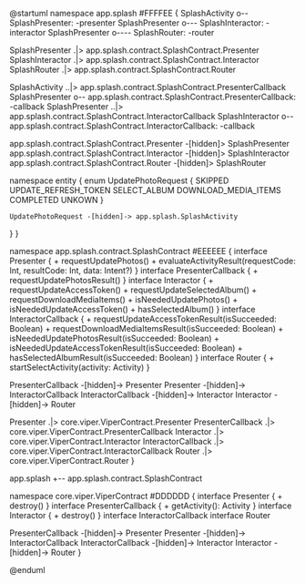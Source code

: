@startuml
namespace app.splash #FFFFEE {
  SplashActivity o-- SplashPresenter: -presenter
  SplashPresenter o--- SplashInteractor: -interactor
  SplashPresenter o---- SplashRouter: -router

  SplashPresenter .|> app.splash.contract.SplashContract.Presenter
  SplashInteractor .|> app.splash.contract.SplashContract.Interactor
  SplashRouter .|> app.splash.contract.SplashContract.Router

  SplashActivity ..|> app.splash.contract.SplashContract.PresenterCallback
  SplashPresenter o-- app.splash.contract.SplashContract.PresenterCallback: -callback
  SplashPresenter ..|> app.splash.contract.SplashContract.InteractorCallback
  SplashInteractor o-- app.splash.contract.SplashContract.InteractorCallback: -callback

  app.splash.contract.SplashContract.Presenter -[hidden]> SplashPresenter
  app.splash.contract.SplashContract.Interactor -[hidden]> SplashInteractor
  app.splash.contract.SplashContract.Router -[hidden]> SplashRouter

  namespace entity {
    enum UpdatePhotoRequest {
      SKIPPED
      UPDATE_REFRESH_TOKEN
      SELECT_ALBUM
      DOWNLOAD_MEDIA_ITEMS
      COMPLETED
      UNKOWN
    }

    UpdatePhotoRequest -[hidden]-> app.splash.SplashActivity
  }
}

namespace app.splash.contract.SplashContract #EEEEEE {
  interface Presenter {
    + requestUpdatePhotos()
    + evaluateActivityResult(requestCode: Int, resultCode: Int, data: Intent?)
  }
  interface PresenterCallback {
    + requestUpdatePhotosResult()
  }
  interface Interactor {
    + requestUpdateAccessToken()
    + requestUpdateSelectedAlbum()
    + requestDownloadMediaItems()
    + isNeededUpdatePhotos()
    + isNeededUpdateAccessToken()
    + hasSelectedAlbum()
  }
  interface InteractorCallback {
    + requestUpdateAccessTokenResult(isSucceeded: Boolean)
    + requestDownloadMediaItemsResult(isSucceeded: Boolean)
    + isNeededUpdatePhotosResult(isSucceeded: Boolean)
    + isNeededUpdateAccessTokenResult(isSucceeded: Boolean)
    + hasSelectedAlbumResult(isSucceeded: Boolean)
  }
  interface Router {
    + startSelectActivity(activity: Activity)
  }

  PresenterCallback -[hidden]-> Presenter
  Presenter -[hidden]-> InteractorCallback
  InteractorCallback -[hidden]-> Interactor
  Interactor -[hidden]-> Router

  Presenter .|> core.viper.ViperContract.Presenter
  PresenterCallback .|> core.viper.ViperContract.PresenterCallback
  Interactor .|> core.viper.ViperContract.Interactor
  InteractorCallback .|> core.viper.ViperContract.InteractorCallback
  Router .|> core.viper.ViperContract.Router
}

app.splash +-- app.splash.contract.SplashContract

namespace core.viper.ViperContract #DDDDDD {
  interface Presenter {
    + destroy()
  }
  interface PresenterCallback {
    + getActivity(): Activity
  }
  interface Interactor {
    + destroy()
  }
  interface InteractorCallback
  interface Router

  PresenterCallback -[hidden]-> Presenter
  Presenter -[hidden]-> InteractorCallback
  InteractorCallback -[hidden]-> Interactor
  Interactor -[hidden]-> Router
}

@enduml
